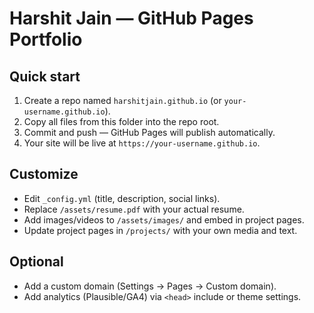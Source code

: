 # Harshit Jain — GitHub Pages Portfolio

## Quick start
1) Create a repo named `harshitjain.github.io` (or `your-username.github.io`).
2) Copy all files from this folder into the repo root.
3) Commit and push — GitHub Pages will publish automatically.
4) Your site will be live at `https://your-username.github.io`.

## Customize
- Edit `_config.yml` (title, description, social links).
- Replace `/assets/resume.pdf` with your actual resume.
- Add images/videos to `/assets/images/` and embed in project pages.
- Update project pages in `/projects/` with your own media and text.

## Optional
- Add a custom domain (Settings → Pages → Custom domain).
- Add analytics (Plausible/GA4) via `<head>` include or theme settings.
